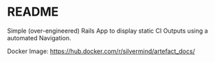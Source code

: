 # README

Simple (over-engineered) Rails App to display static CI Outputs using a automated Navigation.

Docker Image: https://hub.docker.com/r/silvermind/artefact_docs/